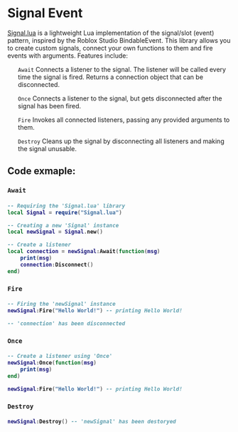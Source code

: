 <h1>Signal Event</h1>

<a href="Signal.lua">Signal.lua</a> is a lightweight Lua implementation of the signal/slot (event) pattern, inspired by the Roblox Studio BindableEvent. This library allows you to create custom signals, connect your own functions to them and fire events with arguments. Features include: 
<li style="list-style:none">
<ul><code>Await</code> Connects a listener to the signal. The listener will be called every time the signal is fired. Returns a connection object that can be disconnected.</ul>
<ul><code>Once</code> Connects a listener to the signal, but gets disconnected after the signal has been fired.</ul>
<ul><code>Fire</code> Invokes all connected listeners, passing any provided arguments to them.</ul>
<ul><code>Destroy</code> Cleans up the signal by disconnecting all listeners and making the signal unusable.</ul>
</li>

## Code exmaple:
### <code>Await</code>
<h4>

```lua
-- Requiring the 'Signal.lua' library
local Signal = require("Signal.lua")

-- Creating a new 'Signal' instance
local newSignal = Signal.new()

-- Create a listener
local connection = newSignal:Await(function(msg)
    print(msg)
    connection:Disconnect()
end)
```
</h4>

### <code>Fire</code>
<h4>

```lua
-- Firing the 'newSignal' instance
newSignal:Fire("Hello World!") -- printing Hello World!

-- 'connection' has been disconnected
```
</h4>

### <code>Once</code>
<h4>

```lua
-- Create a listener using 'Once'
newSignal:Once(function(msg)
    print(msg)
end)

newSignal:Fire("Hello World!") -- printing Hello World!
```
</h4>

### <code>Destroy</code>
<h4>

```lua
newSignal:Destroy() -- 'newSignal' has been destoryed
```
</h4>
